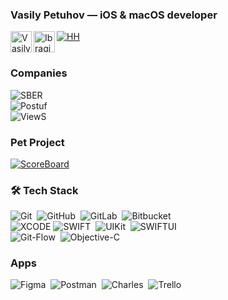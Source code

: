 ### Vasily Petuhov — iOS & macOS developer
[![HH](https://img.shields.io/badge/HH.ru-red?style=for-the-badge&logo=)](https://hh.ru/resume/f88efe71ff087460540039ed1f62344c414e55)
<a href="https://t.me/vspetuhov">
  <img align="left" alt="Vasily's Telegram" width="34px" src="https://upload.wikimedia.org/wikipedia/commons/8/82/Telegram_logo.svg"/>
</a>
<a href="https://www.linkedin.com/in/vasily-petuhov-9710481a4/">
  <img align="left" alt="Ibragim's LinkedIN" width="34px" src="https://upload.wikimedia.org/wikipedia/commons/c/ce/Linkedin_circle.svg"/>
</a>  
<br />

### Companies
![SBER](https://img.shields.io/badge/2021/now-SBER-21A038?style=for-the-badge&logo=)  
![Postuf](https://img.shields.io/badge/2021-Postuf-black?style=for-the-badge)  
![ViewS](https://img.shields.io/badge/2020-ViewS-red?style=for-the-badge)

### Pet Project
[![ScoreBoard](https://img.shields.io/badge/ScoreBoard-orange?style=for-the-badge)](https://github.com/kopsap4ik/ScoreBoard)

### 🛠 Tech Stack
![Git](https://img.shields.io/badge/-Git-05122A?style=flat&logo=git)&nbsp;
![GitHub](https://img.shields.io/badge/-GitHub-05122A?style=flat&logo=github)&nbsp;
![GitLab](https://img.shields.io/badge/-GitLab-05122A?style=flat&logo=GitLab)&nbsp;
![Bitbucket](https://img.shields.io/badge/-Bitbucket-05122A?style=flat&logo=Bitbucket)&nbsp;
<br />
![XCODE](https://img.shields.io/badge/-Xcode-05122A?style=flat&logo=xcode&logoColor=0077b6)
![SWIFT](https://img.shields.io/badge/-Swift-05122A?style=flat&logo=swift)&nbsp;
![UIKit](https://img.shields.io/badge/-UIKit-05122A?style=flat&logo=uiki)&nbsp;
![SWIFTUI](https://img.shields.io/badge/-SwiftUI-05122A?style=flat&logo=swiftui)&nbsp;
<br />
![Git-Flow](https://img.shields.io/badge/-GitFlow-05122A?style=flat&logo=GitFlow)&nbsp;
![Objective-C](https://img.shields.io/badge/-ObjectiveC-05122A?style=flat&logo=ObjectiveC)&nbsp;
<!-- ![Combine](https://img.shields.io/badge/-Combine-05122A?style=flat&logo=combine)&nbsp; -->

<!-- #### Frameworks
![Realm](https://img.shields.io/badge/-Realm-05122A?style=flat&logo=Realm)&nbsp;
![Firebase](https://img.shields.io/badge/-Firebase-05122A?style=flat&logo=Firebase)&nbsp;
![Alamofire](https://img.shields.io/badge/-Alamofire-05122A?style=flat&logo=Alamofire)&nbsp;
![Moya](https://img.shields.io/badge/-Moya-05122A?style=flat&logo=Moya)&nbsp;
<br />
![SDWebImage](https://img.shields.io/badge/-SDWebImage-05122A?style=flat&logo=SDWebImage)&nbsp;
![KingFisher](https://img.shields.io/badge/-KingFisher-05122A?style=flat&logo=KingFisher)&nbsp;
![R.swift](https://img.shields.io/badge/-R.swift-05122A?style=flat&logo=R.swift)&nbsp;
![Lottie](https://img.shields.io/badge/-Lottie-05122A?style=flat&logo=Lottie)&nbsp;
<br />
![SnapKit](https://img.shields.io/badge/-SnapKit-05122A?style=flat&logo=SnapKit)&nbsp;
![PinLayout](https://img.shields.io/badge/-PinLayout-05122A?style=flat&logo=PinLayout)&nbsp;
![Swiftgen](https://img.shields.io/badge/-Swiftgen-05122A?style=flat&logo=swiftgen)&nbsp;
![Swiftlint](https://img.shields.io/badge/-Swiftlint-05122A?style=flat&logo=Swiftlint)&nbsp;
<br /> -->

### Apps
![Figma](https://img.shields.io/badge/-Figma-05122A?style=flat&logo=figma)&nbsp;
![Postman](https://img.shields.io/badge/-Postman-05122A?style=flat&logo=postman)&nbsp;
![Charles](https://img.shields.io/badge/-Charles-05122A?style=flat&logo=Charles)&nbsp;
![Trello](https://img.shields.io/badge/-Trello-05122A?style=flat&logo=trello)&nbsp;
<!-- ![Reveal](https://img.shields.io/badge/-Reveal-05122A?style=flat&logo=reveal)&nbsp; -->


<!--
**kopsap4ik/kopsap4ik** is a ✨ _special_ ✨ repository because its `README.md` (this file) appears on your GitHub profile.

Here are some ideas to get you started:

- 🔭 I’m currently working on ...
- 🌱 I’m currently learning ...
- 👯 I’m looking to collaborate on ...
- 🤔 I’m looking for help with ...
- 💬 Ask me about ...
- 📫 How to reach me: ...
- 😄 Pronouns: ...
- ⚡ Fun fact: ...
-->
